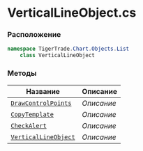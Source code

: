 
# VerticalLineObject.cs
### Расположение
```csharp
namespace TigerTrade.Chart.Objects.List  
    class VerticalLineObject
```

### Методы
| Название | Описание |
| --- | --- |
| [`DrawControlPoints`](./Методы/DrawControlPoints.md) | *Описание* |
| [`CopyTemplate`](./Методы/CopyTemplate.md) | *Описание* |
| [`CheckAlert`](./Методы/CheckAlert.md) | *Описание* |
| [`VerticalLineObject`](./Методы/VerticalLineObject.md) | *Описание* |
